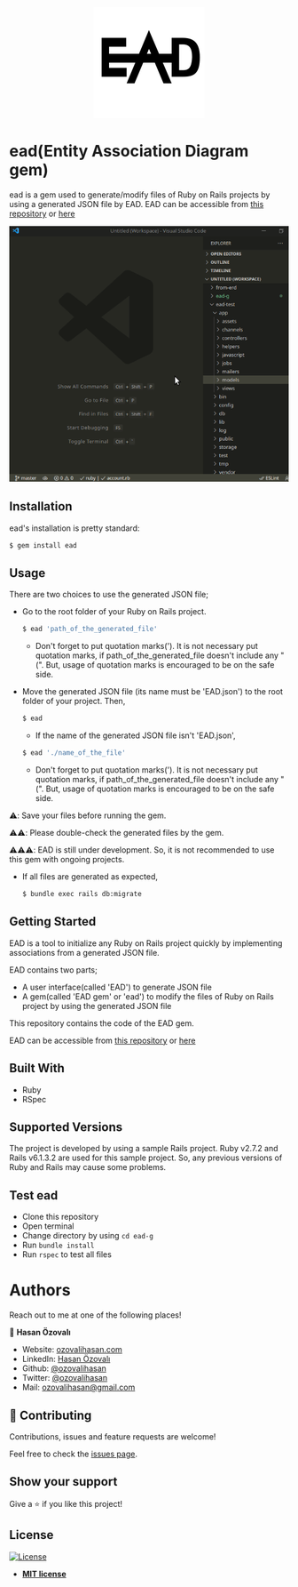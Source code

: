 <p align="center">
  <img src="./documents/images/ead-logo.svg" alt="EAD Logo" style="height: 200px; width: 200px"/>
</p>


# ead(Entity Association Diagram gem)

ead is a gem used to generate/modify files of Ruby on Rails projects by using a generated JSON file by EAD. EAD can be accessible from [this repository](https://github.com/ozovalihasan/ead) or [here](https://ead.ozovalihasan.com/) 

![project-gif](./documents/images/project.gif)
## Installation

ead's installation is pretty standard:

```sh
$ gem install ead
```
## Usage

There are two choices to use the generated JSON file;
- Go to the root folder of your Ruby on Rails project.
  ```sh
  $ ead 'path_of_the_generated_file'
  ```
  * Don't forget to put quotation marks('). It is not necessary put quotation marks, if path_of_the_generated_file doesn't include any "(". But, usage of quotation marks is encouraged to be on the safe side. 

- Move the generated JSON file (its name must be 'EAD.json') to the root folder of your project. Then, 
  ```sh
  $ ead
  ```
  
  * If the name of the generated JSON file isn't 'EAD.json',
  ```sh
  $ ead './name_of_the_file'
  ```
  * Don't forget to put quotation marks('). It is not necessary put quotation marks, if path_of_the_generated_file doesn't include any "(". But, usage of quotation marks is encouraged to be on the safe side. 

⚠️: Save your files before running the gem.

⚠️⚠️: Please double-check the generated files by the gem.

⚠️⚠️⚠️: EAD is still under development. So, it is not recommended to use this gem with ongoing projects. 

- If all files are generated as expected,

  ```sh
  $ bundle exec rails db:migrate
  ```

## Getting Started


EAD is a tool to initialize any Ruby on Rails project quickly by implementing associations from a generated JSON file.

EAD contains two parts;

- A user interface(called 'EAD') to generate JSON file
- A gem(called 'EAD gem' or 'ead') to modify the files of Ruby on Rails project by using the generated JSON file

This repository contains the code of the EAD gem.

EAD can be accessible from [this repository](https://github.com/ozovalihasan/ead) or [here](https://ead.ozovalihasan.com/) 

## Built With

- Ruby
- RSpec

## Supported Versions

The project is developed by using a sample Rails project. Ruby v2.7.2 and Rails v6.1.3.2 are used for this sample project. So, any previous versions of Ruby and Rails may cause some problems.

## Test ead

- Clone this repository
- Open terminal
- Change directory by using `cd ead-g`
- Run `bundle install`
- Run `rspec` to test all files

# Authors

Reach out to me at one of the following places!

👤 **Hasan Özovalı**

- Website: [ozovalihasan.com](https://www.ozovalihasan.com/)
- LinkedIn: [Hasan Özovalı](https://www.linkedin.com/in/hasan-ozovali/)
- Github: [@ozovalihasan](https://github.com/ozovalihasan)
- Twitter: [@ozovalihasan](https://twitter.com/ozovalihasan)
- Mail: [ozovalihasan@gmail.com](mailto:ozovalihasan@gmail.com)


## 🤝 Contributing

Contributions, issues and feature requests are welcome!

Feel free to check the [issues page](https://github.com/ozovalihasan/ead-g/issues).

## Show your support

Give a ⭐️ if you like this project!

## License

[![License](http://img.shields.io/:license-mit-blue.svg?style=flat-square)](http://badges.mit-license.org)

- **[MIT license](http://opensource.org/licenses/mit-license.php)**
 